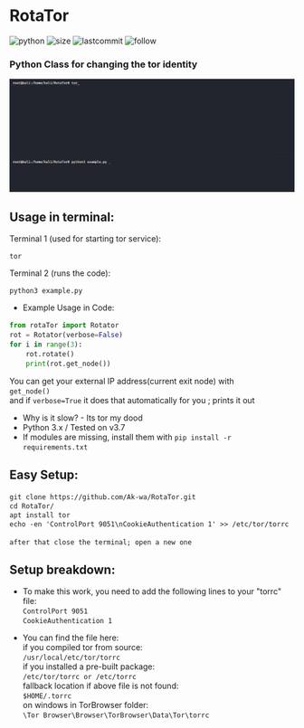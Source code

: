 # RotaTor
![python](https://img.shields.io/pypi/pyversions/Django.svg)
![size](https://img.shields.io/github/size/ak-wa/RotaTor/rotaTor.py.svg)
![lastcommit](https://img.shields.io/github/last-commit/ak-wa/RotaTor.svg)
![follow](https://img.shields.io/github/followers/ak-wa.svg?label=Follow&style=social)
### Python Class for changing the tor identity
![](rotator.gif)

## Usage in terminal:   
Terminal 1 (used for starting tor service):   
```
tor
```   
Terminal 2 (runs the code):
```
python3 example.py
```




* Example Usage in Code:  
```python
from rotaTor import Rotator
rot = Rotator(verbose=False)
for i in range(3):
    rot.rotate()
    print(rot.get_node())
 ```    
 You can get your external IP address(current exit node) with  
 `get_node()`  
 and if `verbose=True` it does that automatically for you ; prints it out  
* Why is it slow? - Its tor my dood
* Python 3.x / Tested on v3.7
* If modules are missing, install them with 
`pip install -r requirements.txt`



## Easy Setup:   
```
git clone https://github.com/Ak-wa/RotaTor.git
cd RotaTor/
apt install tor
echo -en 'ControlPort 9051\nCookieAuthentication 1' >> /etc/tor/torrc

after that close the terminal; open a new one
```


## Setup breakdown:
* To make this work, you need to add the following lines to your "torrc" file:  
`ControlPort 9051`  
`CookieAuthentication 1`

* You can find the file here:  
if you compiled tor from source:  
`/usr/local/etc/tor/torrc`  
if you installed a pre-built package:  
`/etc/tor/torrc or /etc/torrc`  
fallback location if above file is not found:  
`$HOME/.torrc`  
on windows in TorBrowser folder:  
`\Tor Browser\Browser\TorBrowser\Data\Tor\torrc`

